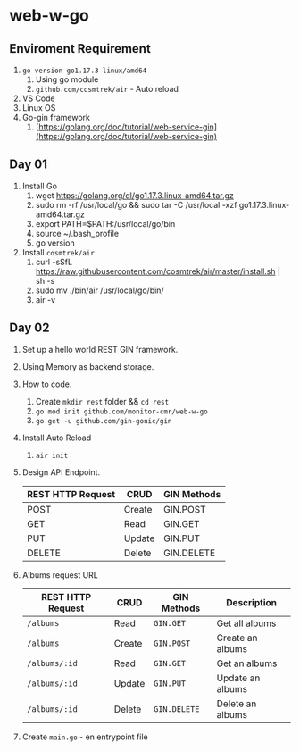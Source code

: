 # web-w-go

## Enviroment Requirement

1. `go version go1.17.3 linux/amd64`
   1. Using go module
   2. `github.com/cosmtrek/air` - Auto reload
2. VS Code
3. Linux OS
4. Go-gin framework
   1. [https://golang.org/doc/tutorial/web-service-gin](https://golang.org/doc/tutorial/web-service-gin)

## Day 01

1. Install Go
   1. wget https://golang.org/dl/go1.17.3.linux-amd64.tar.gz
   2. sudo rm -rf /usr/local/go && sudo tar -C /usr/local -xzf go1.17.3.linux-amd64.tar.gz
   3. export PATH=$PATH:/usr/local/go/bin
   4. source ~/.bash_profile
   5. go version
2. Install `cosmtrek/air`
   1. curl -sSfL https://raw.githubusercontent.com/cosmtrek/air/master/install.sh | sh -s
   2. sudo mv ./bin/air /usr/local/go/bin/
   3. air -v

## Day 02

1. Set up a hello world REST GIN framework.
2. Using Memory as backend storage.
3. How to code.
   1. Create `mkdir rest` folder && `cd rest`
   2. `go mod init github.com/monitor-cmr/web-w-go`
   3. `go get -u github.com/gin-gonic/gin`
4. Install Auto Reload
   1. `air init`
5. Design API Endpoint.

   | REST HTTP Request   | CRUD     | GIN Methods  |
   |---------------------|----------|--------------|
   | POST                | Create   | GIN.POST     |
   | GET                 | Read     | GIN.GET      |
   | PUT                 | Update   | GIN.PUT      |
   | DELETE              | Delete   | GIN.DELETE   |

6. Albums request URL

   | REST HTTP Request   | CRUD     | GIN Methods    | Description      |
   |---------------------|----------|----------------|------------------|
   | `/albums`           | Read     | `GIN.GET`      | Get all albums   |
   | `/albums`           | Create   | `GIN.POST`     | Create an albums |
   | `/albums/:id`       | Read     | `GIN.GET`      | Get an albums    |
   | `/albums/:id`       | Update   | `GIN.PUT`      | Update an albums |
   | `/albums/:id`       | Delete   | `GIN.DELETE`   | Delete an albums |

7. Create `main.go` - en entrypoint file


